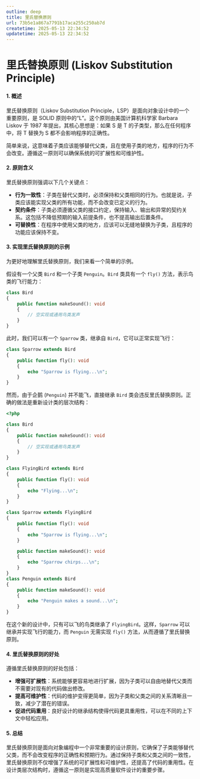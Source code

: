 ```yaml
---
outline: deep
title: 里氏替换原则
url: 73b5e1a867a7791b17aca255c250ab7d
createtime: 2025-05-13 22:34:52
updatetime: 2025-05-13 22:34:52
---
```


# 里氏替换原则 (Liskov Substitution Principle)

#### 1. 概述
里氏替换原则（Liskov Substitution Principle，LSP）是面向对象设计中的一个重要原则，是 SOLID 原则中的“L”。这个原则由美国计算机科学家 Barbara Liskov 于 1987 年提出，其核心思想是：如果 S 是 T 的子类型，那么在任何程序中，将 T 替换为 S 都不会影响程序的正确性。

简单来说，这意味着子类应该能够替代父类，且在使用子类的地方，程序的行为不会改变。遵循这一原则可以确保系统的可扩展性和可维护性。

#### 2. 原则含义
里氏替换原则强调以下几个关键点：

- **行为一致性**：子类在替代父类时，必须保持和父类相同的行为。也就是说，子类应该能实现父类的所有功能，而不会改变已定义的行为。
- **契约条件**：子类必须遵循父类的接口约定，保持输入、输出和异常的契约关系。这包括不降低预期的输入前提条件，也不提高输出后置条件。
- **可替换性**：在程序中使用父类的地方，应该可以无缝地替换为子类，且程序的功能应该保持不变。

#### 3. 实现里氏替换原则的示例
为更好地理解里氏替换原则，我们来看一个简单的示例。

假设有一个父类 `Bird` 和一个子类 `Penguin`。`Bird` 类具有一个 `fly()` 方法，表示鸟类的飞行能力：

```php
class Bird
{
    public function makeSound(): void
    {
        // 空实现或通用鸟类发声
    }
}
```

此时，我们可以有一个 `Sparrow` 类，继承自 `Bird`，它可以正常实现飞行：

```php
class Sparrow extends Bird
{
    public function fly(): void
    {
        echo "Sparrow is flying...\n";
    }
}
```

然而，由于企鹅 (`Penguin`) 并不能飞，直接继承 `Bird` 类会违反里氏替换原则。正确的做法是重新设计类的层次结构：

```php
<?php

class Bird
{
    public function makeSound(): void
    {
        // 空实现或通用鸟类发声
    }
}

class FlyingBird extends Bird
{
    public function fly(): void
    {
        echo "Flying...\n";
    }
}

class Sparrow extends FlyingBird
{
    public function fly(): void
    {
        echo "Sparrow is flying...\n";
    }

    public function makeSound(): void
    {
        echo "Sparrow chirps...\n";
    }
}
class Penguin extends Bird
{
    public function makeSound(): void
    {
        echo "Penguin makes a sound...\n";
    }
}
```

在这个新的设计中，只有可以飞的鸟类继承了 `FlyingBird`。这样，`Sparrow` 可以继承并实现飞行的能力，而 `Penguin` 无需实现 `fly()` 方法，从而遵循了里氏替换原则。

#### 4. 里氏替换原则的好处
遵循里氏替换原则的好处包括：

- **增强可扩展性**：系统能够更容易地进行扩展，因为子类可以自由地替代父类而不需要对现有的代码做出修改。
- **提高可维护性**：代码的维护变得更简单，因为子类和父类之间的关系清晰且一致，减少了潜在的错误。
- **促进代码重用**：良好设计的继承结构使得代码更具重用性，可以在不同的上下文中轻松应用。

#### 5. 总结
里氏替换原则是面向对象编程中一个非常重要的设计原则，它确保了子类能够替代父类，而不会改变程序的正确性和预期行为。通过保持子类和父类之间的一致性，里氏替换原则不仅增强了系统的可扩展性和可维护性，还提高了代码的重用性。在设计类层次结构时，遵循这一原则是实现高质量软件设计的重要步骤。